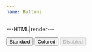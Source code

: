 ```yaml
---
name: Buttons
---
```


---HTML|render---

<button>Standard</button>
<button class="button-colored">Colored</button>
<button disabled>Disabled</button>